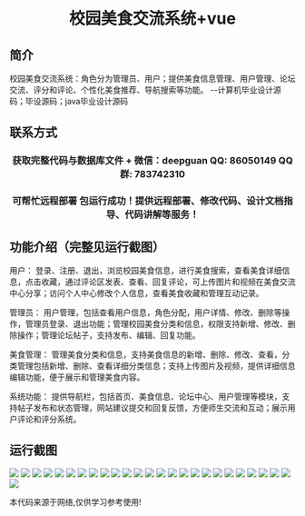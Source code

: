 <p><h1 align="center">校园美食交流系统+vue</h1></p>

## 简介
校园美食交流系统：角色分为管理员、用户；提供美食信息管理、用户管理、论坛交流、评分和评论、个性化美食推荐、导航搜索等功能。    --计算机毕业设计源码；毕设源码；java毕业设计源码


## 联系方式
<p><h3 align="center">获取完整代码与数据库文件 + 微信：deepguan QQ: 86050149 QQ群: 783742310</h3></p>
<p><h3 align="center">可帮忙远程部署 包运行成功！提供远程部署、修改代码、设计文档指导、代码讲解等服务！</h3></p>

## 功能介绍（完整见运行截图）
用户： 登录、注册、退出，浏览校园美食信息，进行美食搜索，查看美食详细信息，点击收藏，通过评论区发表、查看、回复评论，可上传图片和视频在美食交流中心分享；访问个人中心修改个人信息，查看美食收藏和管理互动记录。

管理员： 用户管理，包括查看用户信息，角色分配，用户详情、修改、删除等操作，管理员登录、退出功能；管理校园美食分类和信息，权限支持新增、修改、删除操作；管理论坛帖子，支持发布、编辑、回复功能。

美食管理： 管理美食分类和信息，支持美食信息的新增、删除、修改、查看，分类管理包括新增、删除、查看详细分类信息；支持上传图片及视频，提供详细信息编辑功能，便于展示和管理美食内容。

系统功能： 提供导航栏，包括首页、美食信息、论坛中心、用户管理等模块，支持帖子发布和状态管理，网站建议提交和回复反馈，方便师生交流和互动；展示用户评论和评分系统。


## 运行截图
![](https://bs-1329754181.cos.ap-shanghai.myqcloud.com/ssm/CampusFoodExchangeSystem/img/001.jpg)
![](https://bs-1329754181.cos.ap-shanghai.myqcloud.com/ssm/CampusFoodExchangeSystem/img/002.jpg)
![](https://bs-1329754181.cos.ap-shanghai.myqcloud.com/ssm/CampusFoodExchangeSystem/img/003.jpg)
![](https://bs-1329754181.cos.ap-shanghai.myqcloud.com/ssm/CampusFoodExchangeSystem/img/004.jpg)
![](https://bs-1329754181.cos.ap-shanghai.myqcloud.com/ssm/CampusFoodExchangeSystem/img/005.jpg)
![](https://bs-1329754181.cos.ap-shanghai.myqcloud.com/ssm/CampusFoodExchangeSystem/img/006.jpg)
![](https://bs-1329754181.cos.ap-shanghai.myqcloud.com/ssm/CampusFoodExchangeSystem/img/007.jpg)
![](https://bs-1329754181.cos.ap-shanghai.myqcloud.com/ssm/CampusFoodExchangeSystem/img/008.jpg)
![](https://bs-1329754181.cos.ap-shanghai.myqcloud.com/ssm/CampusFoodExchangeSystem/img/009.jpg)
![](https://bs-1329754181.cos.ap-shanghai.myqcloud.com/ssm/CampusFoodExchangeSystem/img/010.jpg)
![](https://bs-1329754181.cos.ap-shanghai.myqcloud.com/ssm/CampusFoodExchangeSystem/img/011.jpg)
![](https://bs-1329754181.cos.ap-shanghai.myqcloud.com/ssm/CampusFoodExchangeSystem/img/012.jpg)
![](https://bs-1329754181.cos.ap-shanghai.myqcloud.com/ssm/CampusFoodExchangeSystem/img/013.jpg)
![](https://bs-1329754181.cos.ap-shanghai.myqcloud.com/ssm/CampusFoodExchangeSystem/img/014.jpg)
![](https://bs-1329754181.cos.ap-shanghai.myqcloud.com/ssm/CampusFoodExchangeSystem/img/015.jpg)
![](https://bs-1329754181.cos.ap-shanghai.myqcloud.com/ssm/CampusFoodExchangeSystem/img/016.jpg)
![](https://bs-1329754181.cos.ap-shanghai.myqcloud.com/ssm/CampusFoodExchangeSystem/img/017.jpg)
![](https://bs-1329754181.cos.ap-shanghai.myqcloud.com/ssm/CampusFoodExchangeSystem/img/018.jpg)
![](https://bs-1329754181.cos.ap-shanghai.myqcloud.com/ssm/CampusFoodExchangeSystem/img/019.jpg)
![](https://bs-1329754181.cos.ap-shanghai.myqcloud.com/ssm/CampusFoodExchangeSystem/img/020.jpg)
![](https://bs-1329754181.cos.ap-shanghai.myqcloud.com/ssm/CampusFoodExchangeSystem/img/021.jpg)
![](https://bs-1329754181.cos.ap-shanghai.myqcloud.com/ssm/CampusFoodExchangeSystem/img/022.jpg)
![](https://bs-1329754181.cos.ap-shanghai.myqcloud.com/ssm/CampusFoodExchangeSystem/img/023.jpg)
![](https://bs-1329754181.cos.ap-shanghai.myqcloud.com/ssm/CampusFoodExchangeSystem/img/024.jpg)
![](https://bs-1329754181.cos.ap-shanghai.myqcloud.com/ssm/CampusFoodExchangeSystem/img/025.jpg)
![](https://bs-1329754181.cos.ap-shanghai.myqcloud.com/ssm/CampusFoodExchangeSystem/img/026.jpg)

<p>本代码来源于网络,仅供学习参考使用!</p>
